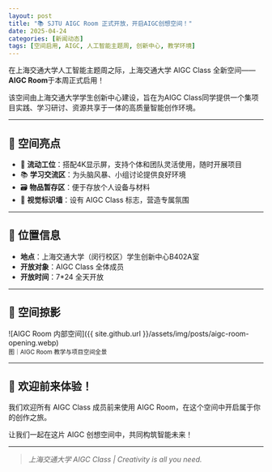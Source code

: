 ```yaml
---
layout: post
title: "📚 SJTU AIGC Room 正式开放，开启AIGC创想空间！"
date: 2025-04-24
categories: [新闻动态]
tags: [空间启用, AIGC, 人工智能主题周, 创新中心, 教学环境]
---
```


在上海交通大学人工智能主题周之际，上海交通大学 AIGC Class 全新空间——**AIGC Room**于本周正式启用！

该空间由上海交通大学学生创新中心建设，旨在为AIGC Class同学提供一个集项目实践、学习研讨、资源共享于一体的高质量智能创作环境。

---

## 🌟 空间亮点

- 💼 **流动工位**：搭配4K显示屏，支持个体和团队灵活使用，随时开展项目
- 📚 **学习交流区**：为头脑风暴、小组讨论提供良好环境
- 🗃️ **物品暂存区**：便于存放个人设备与材料
- 🎨 **视觉标识墙**：设有 AIGC Class 标志，营造专属氛围

---

## 📍 位置信息

- **地点**：上海交通大学（闵行校区）学生创新中心B402A室  
- **开放对象**：AIGC Class 全体成员  
- **开放时间**：7*24 全天开放  

---

## 📸 空间掠影

![AIGC Room 内部空间]({{ site.github.url }}/assets/img/posts/aigc-room-opening.webp)  
<small>图｜AIGC Room 教学与项目空间全景</small>

---

## 🎉 欢迎前来体验！

我们欢迎所有 AIGC Class 成员前来使用 AIGC Room，在这个空间中开启属于你的创作之旅。

让我们一起在这片 AIGC 创想空间中，共同构筑智能未来！

---

> *上海交通大学 AIGC Class | Creativity is all you need.*